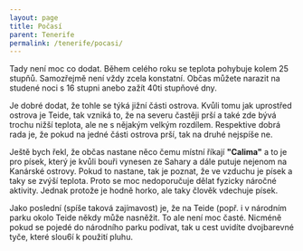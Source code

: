 ```yaml
---
layout: page
title: Počasí
parent: Tenerife
permalink: /tenerife/pocasi/
---
```


Tady není moc co dodat. Během celého roku se teplota pohybuje kolem 25 stupňů. Samozřejmě není vždy zcela konstatní. Občas můžete narazit na studené noci s 16 stupni anebo zažít 40ti stupňové dny.

Je dobré dodat, že tohle se týká jižní části ostrova. Kvůli tomu jak uprostřed ostrova je Teide, tak vzniká to, že na severu častěji prší a také zde bývá trochu nižší teplota, ale ne s nějakým velkým rozdílem. Respektive dobrá rada je, že pokud na jedné části ostrova prší, tak na druhé nejspíše ne.

Ještě bych řekl, že občas nastane něco čemu místní říkají **"Calima"** a to je pro písek, který je kvůli bouři vynesen ze Sahary a dále putuje nejenom na Kanárské ostrovy. Pokud to nastane, tak je poznat, že ve vzduchu je písek a taky se zvýší teplota. Proto se moc nedoporučuje dělat fyzicky náročné aktivity. Jednak protože je hodně horko, ale taky člověk vdechuje písek.

Jako poslední (spíše taková zajímavost) je, že na Teide (popř. i v národním parku okolo Teide někdy může nasněžit. To ale není moc časté. Nicméně pokud se pojedé do národního parku podívat, tak u cest uvidíte dvojbarevné tyče, které slou6í k použití pluhu.

